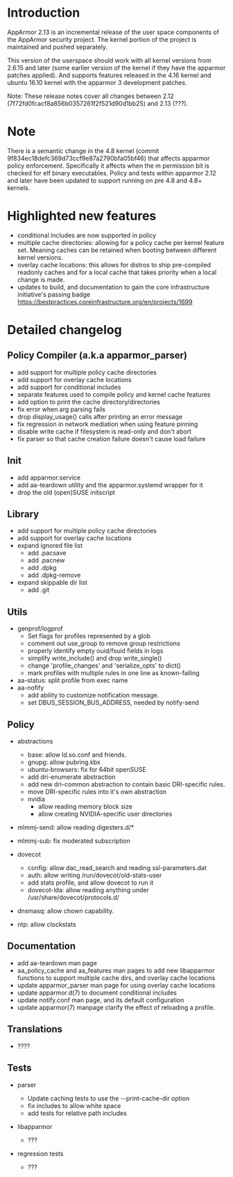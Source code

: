 Introduction
============

AppArmor 2.13 is an incremental release of the user space components
of the AppArmor security project. The kernel portion of the project
is maintained and pushed separately.

This version of the userspace should work with all kernel versions from
2.6.15 and later (some earlier version of the kernel if they have the
apparmor patches applied). And supports features released in the 4.16
kernel and ubuntu 16.10 kernel with the apparmor 3 development patches.

Note: These release notes cover all changes between 2.12 (7f72fd0fcacf8a856b0357261f2f521d90d1bb25)
and 2.13 (???).


Note
====

There is a semantic change in the 4.8 kernel (commit
9f834ec18defc369d73ccf9e87a2790bfa05bf46) that affects apparmor policy
enforcement. Specifically it affects when the m permission bit is
checked for elf binary executables. Policy and tests within apparmor
2.12 and later have been updated to support running on pre 4.8 and 4.8+ kernels.

Highlighted new features
========================

- conditional includes are now supported in policy
- multiple cache directories: allowing for a policy cache per kernel feature set. Meaning caches can be retained when booting between different kernel versions.
- overlay cache locations: this allows for distros to ship pre-compiled readonly caches and for a local cache that takes priority when a local change is made.
- updates to build, and documentation to gain the core infrastructure initiative's passing badge https://bestpractices.coreinfrastructure.org/en/projects/1699
    


Detailed changelog
==================

Policy Compiler (a.k.a apparmor\_parser)
----------------------------------------

-   add support for multiple policy cache directories
-   add support for overlay cache locations
-   add support for conditional includes
-   separate features used to compile policy and kernel cache features
-   add option to print the cache directory/directories
-   fix error when arg parsing fails
-   drop display_usage() calls after printing an error message
-   fix regression in network mediation when using feature pinning
-   disable write cache if filesystem is read-only and don't abort
-   fix parser so that cache creation failure doesn't cause load failure



Init
----

-   add apparmor.service
-   add aa-teardown utility and the apparmor.systemd wrapper for it
-   drop the old (open)SUSE initscript

Library
-------

-   add support for multiple policy cache directories
-   add support for overlay cache locations
-   expand ignored file list
    -   add .pacsave
    -   add .pacnew
    -   add .dpkg
    -   add .dpkg-remove
-   expand skippable dir list
    -   add .git

Utils
-----

-   genprof/logprof
    -   Set flags for profiles represented by a glob
    -   comment out use_group to remove group restrictions
    -   properly identify empty ouid/fsuid fields in logs
    -   simplify write_include() and drop write_single()
    -   change 'profile_changes' and 'serialize_opts' to dict()
    -   mark profiles with multiple rules in one line as known-failing
-   aa-status: split profile from exec name
-   aa-nofify
    -   add ability to customize notification message.
    -   set DBUS_SESSION_BUS_ADDRESS, needed by notify-send


Policy
------

-   abstractions
    -   base: allow ld.so.conf and friends.
    -   gnupg: allow pubring.kbx
    -   ubuntu-browsers: fix for 64bit openSUSE
    - add dri-enumerate abstraction
    - add new dri-common abstraction to contain basic DRI-specific rules.
    - move DRI-specific rules into it's own abstraction
    - nvidia
        -   allow reading memory block size
        - allow creating NVIDIA-specific user directories

-   mlmmj-send: allow reading digesters.d/*
-   mlmmj-sub: fix moderated subscription
-   dovecot
    -   config: allow dac_read_search and reading ssl-parameters.dat
    -   auth: allow writing /run/dovecot/old-stats-user
    -   add stats profile, and allow dovecot to run it
    -   dovecot-lda: allow reading anything under /usr/share/dovecot/protocols.d/
- dnsmasq: allow chown capability.
- ntp: allow clockstats


Documentation
-------------
-   add aa-teardown man page
-   aa_policy_cache and aa_features man pages to add new libapparmor functions to support multiple cache dirs, and overlay cache locations
-   update apparmor_parser man page for using overlay cache locations
-   update apparmor.d(7) to document conditional includes
-   update notify.conf man page, and its default configuration
-   update apparmor(7) manpage clarify the effect of reloading a profile.


Translations
------------

-   ????

Tests
-----

-   parser
    -   Update caching tests to use the --print-cache-dir option
    -   fix includes to allow white space
    -   add tests for relative path includes

-   libapparmor
    -   ???
-   regression tests
    -   ???

